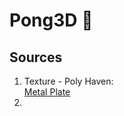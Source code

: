 # Pong3D 🏓

## Sources
1. Texture - Poly Haven: \
[Metal Plate](https://polyhaven.com/a/metal_plate)
1. 